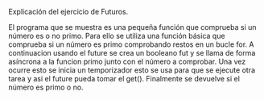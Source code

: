 Explicación del ejercicio de Futuros.

El programa que se muestra es una pequeña función que comprueba si un número es o no primo. 
Para ello se utiliza una función básica que comprueba si un número es primo comprobando restos en un bucle for.
A continuacion usando el future se crea un booleano fut y se llama de forma asíncrona a la funcion primo junto con el número a comprobar.
Una vez ocurre esto se inicia un temporizador esto se usa para que se ejecute otra tarea y asi el future pueda tomar el get().
Finalmente se devuelve si el número es primo o no.
